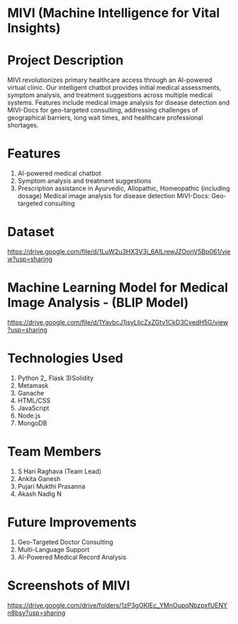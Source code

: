 # MIVI (Machine Intelligence for Vital Insights)

# Project Description
MIVI revolutionizes primary healthcare access through an AI-powered virtual clinic. Our intelligent chatbot provides initial medical assessments, symptom analysis, and treatment suggestions across multiple medical systems. Features include medical image analysis for disease detection and MIVI-Docs for geo-targeted consulting, addressing challenges of geographical barriers, long wait times, and healthcare professional shortages.

# Features
1) AI-powered medical chatbot
2) Symptom analysis and treatment suggestions
3) Prescription assistance in Ayurvedic, Allopathic, Homeopathic (including dosage)
Medical image analysis for disease detection
MIVI-Docs: Geo-targeted consulting

# Dataset
https://drive.google.com/file/d/1LuW2u3HX3V3j_6AILrewJZOonV5Bp061/view?usp=sharing

# Machine Learning Model for Medical Image Analysis - (BLIP Model)
https://drive.google.com/file/d/1YavbcJ1jsyLIjcZxZGtv1CkD3CvedH5G/view?usp=sharing

# Technologies Used
1) Python
2_ Flask
3)Solidity
4) Metamask
5) Ganache
6) HTML/CSS
7) JavaScript
8) Node.js
9) MongoDB

# Team Members
1) S Hari Raghava (Team Lead)
2) Ankita Ganesh
3) Pujari Mukthi Prasanna
4) Akash Nadig N

# Future Improvements
1) Geo-Targeted Doctor Consulting
2) Multi-Language Support
3) AI-Powered Medical Record Analysis

# Screenshots of MIVI
https://drive.google.com/drive/folders/1zP3gOKIEc_YMnOupqNbzpxfUENYn8bsy?usp=sharing

